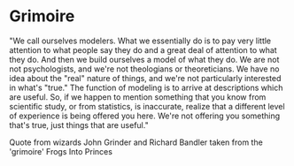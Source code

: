# Grimoire

"We call ourselves modelers. What we essentially do is to pay very little attention to what people say they do and a great deal of attention to what they do. And then we build ourselves a model of what they do. We are not not psychologists, and we're not theologians or theoreticians. We have no idea about the "real" nature of things, and we're not particularly interested in what's "true." The function of modeling is to arrive at descriptions which are useful. So, if we happen to mention something that you know from scientific study, or from statistics, is inaccurate, realize that a different level of experience is being offered you here. We're not offering you something that's true, just things that are useful."

Quote from wizards John Grinder and Richard Bandler taken from the 'grimoire' Frogs Into Princes
